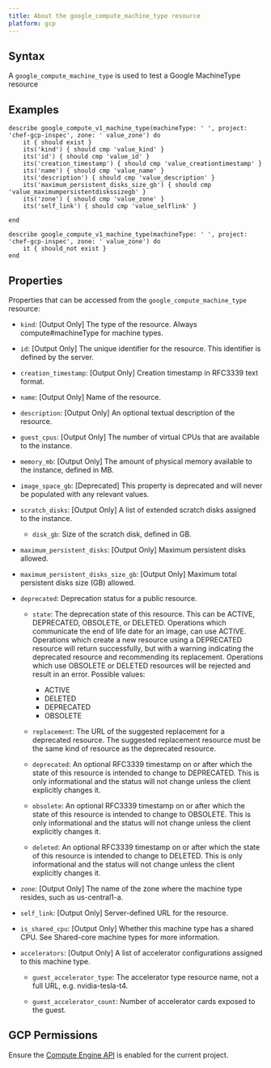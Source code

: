 ```yaml
---
title: About the google_compute_machine_type resource
platform: gcp
---
```


## Syntax
A `google_compute_machine_type` is used to test a Google MachineType resource

## Examples
```
describe google_compute_v1_machine_type(machineType: ' ', project: 'chef-gcp-inspec', zone: ' value_zone') do
	it { should exist }
	its('kind') { should cmp 'value_kind' }
	its('id') { should cmp 'value_id' }
	its('creation_timestamp') { should cmp 'value_creationtimestamp' }
	its('name') { should cmp 'value_name' }
	its('description') { should cmp 'value_description' }
	its('maximum_persistent_disks_size_gb') { should cmp 'value_maximumpersistentdiskssizegb' }
	its('zone') { should cmp 'value_zone' }
	its('self_link') { should cmp 'value_selflink' }

end

describe google_compute_v1_machine_type(machineType: ' ', project: 'chef-gcp-inspec', zone: ' value_zone') do
	it { should_not exist }
end
```

## Properties
Properties that can be accessed from the `google_compute_machine_type` resource:


  * `kind`: [Output Only] The type of the resource. Always compute#machineType for machine types.

  * `id`: [Output Only] The unique identifier for the resource. This identifier is defined by the server.

  * `creation_timestamp`: [Output Only] Creation timestamp in RFC3339 text format.

  * `name`: [Output Only] Name of the resource.

  * `description`: [Output Only] An optional textual description of the resource.

  * `guest_cpus`: [Output Only] The number of virtual CPUs that are available to the instance.

  * `memory_mb`: [Output Only] The amount of physical memory available to the instance, defined in MB.

  * `image_space_gb`: [Deprecated] This property is deprecated and will never be populated with any relevant values.

  * `scratch_disks`: [Output Only] A list of extended scratch disks assigned to the instance.

    * `disk_gb`: Size of the scratch disk, defined in GB.

  * `maximum_persistent_disks`: [Output Only] Maximum persistent disks allowed.

  * `maximum_persistent_disks_size_gb`: [Output Only] Maximum total persistent disks size (GB) allowed.

  * `deprecated`: Deprecation status for a public resource.

    * `state`: The deprecation state of this resource. This can be ACTIVE, DEPRECATED, OBSOLETE, or DELETED. Operations which communicate the end of life date for an image, can use ACTIVE. Operations which create a new resource using a DEPRECATED resource will return successfully, but with a warning indicating the deprecated resource and recommending its replacement. Operations which use OBSOLETE or DELETED resources will be rejected and result in an error.
    Possible values:
      * ACTIVE
      * DELETED
      * DEPRECATED
      * OBSOLETE

    * `replacement`: The URL of the suggested replacement for a deprecated resource. The suggested replacement resource must be the same kind of resource as the deprecated resource.

    * `deprecated`: An optional RFC3339 timestamp on or after which the state of this resource is intended to change to DEPRECATED. This is only informational and the status will not change unless the client explicitly changes it.

    * `obsolete`: An optional RFC3339 timestamp on or after which the state of this resource is intended to change to OBSOLETE. This is only informational and the status will not change unless the client explicitly changes it.

    * `deleted`: An optional RFC3339 timestamp on or after which the state of this resource is intended to change to DELETED. This is only informational and the status will not change unless the client explicitly changes it.

  * `zone`: [Output Only] The name of the zone where the machine type resides, such as us-central1-a.

  * `self_link`: [Output Only] Server-defined URL for the resource.

  * `is_shared_cpu`: [Output Only] Whether this machine type has a shared CPU. See Shared-core machine types for more information.

  * `accelerators`: [Output Only] A list of accelerator configurations assigned to this machine type.

    * `guest_accelerator_type`: The accelerator type resource name, not a full URL, e.g. nvidia-tesla-t4.

    * `guest_accelerator_count`: Number of accelerator cards exposed to the guest.


## GCP Permissions

Ensure the [Compute Engine API](https://console.cloud.google.com/apis/library/compute.googleapis.com/) is enabled for the current project.
